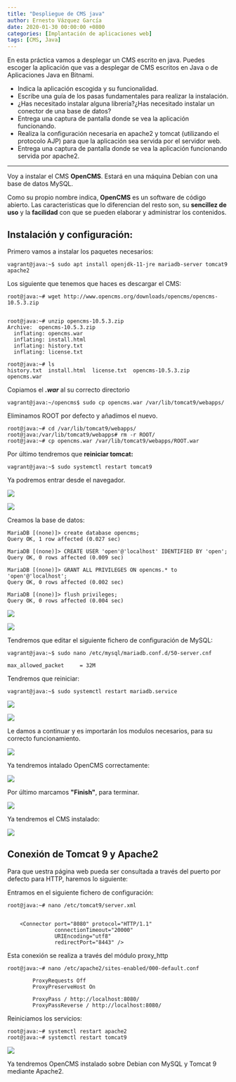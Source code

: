 ```yaml
---
title: "Despliegue de CMS java"
author: Ernesto Vázquez García
date: 2020-01-30 00:00:00 +0800
categories: [Implantación de aplicaciones web]
tags: [CMS, Java]
---
```


En esta práctica vamos a desplegar un CMS escrito en java. Puedes escoger la aplicación que vas a desplegar de CMS escritos en Java o de Aplicaciones Java en Bitnami.

- Indica la aplicación escogida y su funcionalidad.
- Escribe una guía de los pasas fundamentales para realizar la instalación.
- ¿Has necesitado instalar alguna librería?¿Has necesitado instalar un conector de una base de datos?
- Entrega una captura de pantalla donde se vea la aplicación funcionando.
- Realiza la configuración necesaria en apache2 y tomcat (utilizando el protocolo AJP) para que la aplicación sea servida por el servidor web.
- Entrega una captura de pantalla donde se vea la aplicación funcionando servida por apache2.

***

Voy a instalar el CMS **OpenCMS**.
Estará en una máquina Debian con una base de datos MySQL.

Como su propio nombre indica, **OpenCMS** es un software de código abierto. Las caracteristicas que lo diferencian del resto son, su **sencillez de uso** y la **facilidad** con que se pueden elaborar y administrar los contenidos.

## Instalación y configuración:

Primero vamos a instalar los paquetes necesarios:

    vagrant@java:~$ sudo apt install openjdk-11-jre mariadb-server tomcat9 apache2

Los siguiente que tenemos que haces es descargar el CMS:

```
root@java:~# wget http://www.opencms.org/downloads/opencms/opencms-10.5.3.zip


root@java:~# unzip opencms-10.5.3.zip
Archive:  opencms-10.5.3.zip
  inflating: opencms.war             
  inflating: install.html            
  inflating: history.txt             
  inflating: license.txt     
  
root@java:~# ls
history.txt  install.html  license.txt	opencms-10.5.3.zip  opencms.war
```
Copiamos el ***.war*** al su correcto directorio 

    vagrant@java:~/opencms$ sudo cp opencms.war /var/lib/tomcat9/webapps/

Eliminamos ROOT por defecto y añadimos el nuevo.

```
root@java:~# cd /var/lib/tomcat9/webapps/
root@java:/var/lib/tomcat9/webapps# rm -r ROOT/
root@java:~# cp opencms.war /var/lib/tomcat9/webapps/ROOT.war
```

Por último tendremos que **reiniciar tomcat:**

    vagrant@java:~$ sudo systemctl restart tomcat9

Ya podremos entrar desde el navegador.

![](https://i.imgur.com/loDViLc.png)

![](https://i.imgur.com/tKZnfwC.png)

Creamos la base de datos:

```
MariaDB [(none)]> create database opencms;
Query OK, 1 row affected (0.027 sec)

MariaDB [(none)]> CREATE USER 'open'@'localhost' IDENTIFIED BY 'open';
Query OK, 0 rows affected (0.009 sec)

MariaDB [(none)]> GRANT ALL PRIVILEGES ON opencms.* to 'open'@'localhost';
Query OK, 0 rows affected (0.002 sec)

MariaDB [(none)]> flush privileges;
Query OK, 0 rows affected (0.004 sec)
```

![](https://i.imgur.com/JihUey1.png)

![](https://i.imgur.com/uBsaXM6.png)

Tendremos que editar el siguiente fichero de configuración de MySQL:

```
vagrant@java:~$ sudo nano /etc/mysql/mariadb.conf.d/50-server.cnf 

max_allowed_packet     = 32M
```

Tendremos que reiniciar:

    vagrant@java:~$ sudo systemctl restart mariadb.service 

![](https://i.imgur.com/sRDw5uo.png)

![](https://i.imgur.com/yQOzU7Y.png)

Le damos a continuar y es importarán los modulos necesarios, para su correcto funcionamiento.

![](https://i.imgur.com/Veczp7J.png)

Ya tendremos intalado OpenCMS correctamente:

![](https://i.imgur.com/A2MfqHG.png)

Por último marcamos **"Finish"**, para terminar.

![](https://i.imgur.com/HQkLGgC.png)

Ya tendremos el CMS instalado:

![](https://i.imgur.com/nrXbRMe.png)

## Conexión de Tomcat 9 y Apache2

Para que uestra página web pueda ser consultada a través del puerto por defecto para HTTP, haremos lo siguiente:

Entramos en el siguiente fichero de configuración:

```
root@java:~# nano /etc/tomcat9/server.xml 


    <Connector port="8080" protocol="HTTP/1.1"
               connectionTimeout="20000"
               URIEncoding="utf8"
               redirectPort="8443" />
```

Esta conexión se realiza a través del módulo proxy_http

```
root@java:~# nano /etc/apache2/sites-enabled/000-default.conf 

        ProxyRequests Off
        ProxyPreserveHost On

        ProxyPass / http://localhost:8080/
        ProxyPassReverse / http://localhost:8080/
```

Reiniciamos los servicios:

```
root@java:~# systemctl restart apache2
root@java:~# systemctl restart tomcat9
```

![](https://i.imgur.com/FdGsJvn.png)

Ya tendremos OpenCMS instalado sobre Debian con MySQL y Tomcat 9 mediante Apache2.


